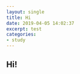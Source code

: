 ```yaml
---
layout: single
title: Hi
date: 2019-04-05 14:02:37
excerpt: test
categories:
- study
---
```


## Hi!